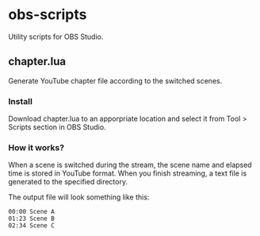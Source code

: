 # obs-scripts

Utility scripts for OBS Studio.

## chapter.lua

Generate YouTube chapter file according to the switched scenes.

### Install

Download chapter.lua to an apporpriate location and select it from Tool > Scripts section in OBS Studio.

### How it works?

When a scene is switched during the stream, the scene name and elapsed time is stored in YouTube format.
When you finish streaming, a text file is generated to the specified directory.

The output file will look something like this:

```
00:00 Scene A
01:23 Scene B
02:34 Scene C
```
